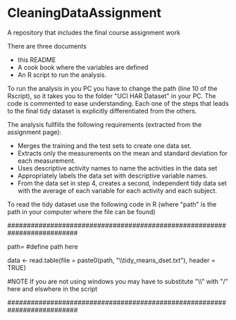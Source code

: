 # CleaningDataAssignment
A repository that includes the final course assignment work

There are three documents
* this README
* A cook book where the variables are defined
* An R script to run the analysis.

To run the analysis in you PC you have to change the path (line 10 of the Rscript), so it takes you to the folder "UCI HAR Dataset" in your PC. The code is commented to ease understanding. Each one of the steps that leads to the final tidy dataset is explicitly differentiated from the others.

The analysis fullfills the following requirements (extracted from the assignment page):
* Merges the training and the test sets to create one data set.
* Extracts only the measurements on the mean and standard deviation for each measurement.
* Uses descriptive activity names to name the activities in the data set
* Appropriately labels the data set with descriptive variable names.
* From the data set in step 4, creates a second, independent tidy data set with the average of each variable for each activity and each subject.

To read the tidy dataset use the following code in R (where "path" is the path in your computer where the file can be found)

##########################################################################

path= #define path here

data <- read.table(file = paste0(path, "\\\\tidy_means_dset.txt"), header = TRUE)

#NOTE If you are not using windows you may have to substitute "\\\\" with "/" here and elswhere in the script

##########################################################################
